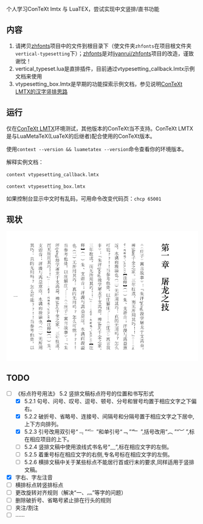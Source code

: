 个人学习ConTeXt lmtx 与 LuaTEX，尝试实现中文竖排/直书功能

## 内容

1. 请拷贝[zhfonts](https://github.com/Fusyong/zhfonts)项目中的文件到根目录下（使文件夹`zhfonts`在项目根文件夹`vertical-typesetting`下）；[zhfonts](https://github.com/Fusyong/zhfonts)是对[liyanrui/zhfonts](https://github.com/liyanrui/zhfonts)项目的改造，谨致谢忱！
1. vertical_typeset.lua是直排插件，目前通过vtypesetting_callback.lmtx示例文档来使用
1. vtypesetting_box.lmtx是早期的功能探索示例文档，参见说明[ConTeXt LMTX的汉字竖排思路](htttps://blog.xiiigame.com/2022-01-14-ConTeXt%20LMTX的汉字竖排思路/)

## 运行

仅在[ConTeXt LMTX](https://wiki.contextgarden.net/Installation)环境测试，其他版本的ConTeXt当不支持。ConTeXt LMTX是与LuaMetaTeX(LuaTeX的后继者)配合使用的ConTeXt版本。

使用`context --version && luametatex --version`命令查看你的环境版本。

解释实例文档：

`context vtypesetting_callback.lmtx`

`context vtypesetting_box.lmtx`

如果控制台显示中文时有乱码，可用命令改变代码页：`chcp 65001`

## 现状

![xz](https://github.com/Fusyong/vertical-typesetting/blob/46efdef93eef29619597d1528c2851ae3b252e8d/img/README/2022-02-13-18-50-41.png?raw=true)

## TODO 

* [ ] 《标点符号用法》 5.2 竖排文稿标点符号的位置和书写形式
    * [x] 5.2.1 句号、问号、叹号、逗号、顿号、分号和冒号均置于相应文字之下偏右。
    * [x] 5.2.2 破折号、省略号、连接号、间隔号和分隔号置于相应文字之下居中,上下方向排列。
    * [x] 5.2.3 引号改用双引号“﹃ ”“﹄ ”和单引号“﹁ ”“﹂ ”,括号改用“︵ ”“︶ ”,标在相应项目的上下。
    * [ ] 5.2.4 竖排文稿中使用浪线式书名号“﹏”,标在相应文字的左侧。
    * [ ] 5.2.5 着重号标在相应文字的右侧,专名号标在相应文字的左侧。
    * [ ] 5.2.6 横排文稿中关于某些标点不能居行首或行末的要求,同样适用于竖排文稿。
* [x] 字右、字左注音
* [ ] 横排标点转竖排标点
* [ ] 更改旋转对齐规则（解决“一、灬”等字的问题）
* [ ] 删除破折号、省略号紧止排在行头的规则
* [ ] 夹注/割注
* [ ] ……

<!-- 
## 参考资料

### [《挤进推出避头尾》](https://www.thetype.com/2018/05/14501/)所述的避头尾规则：

> * 点号，包括句号、问号、叹号、逗号、顿号、分号、冒号，都要避头。
> * 标号中的引号、括号、书名号：前一半避尾，后一半避头。
> * 标号中的连接号（–）、间隔号（·）都不能出现在行头。
> * 标号中的分隔号（/）不能出现在行头也不出现在行尾。

### 无需旋转的竖排标点

︵ ︷ ︿ ︹ ︽ _ ﹁ ﹃ ︻ ︶ ︸ ﹀ ︺ ︾ ˉ ﹂ ﹄ ︼

-->
